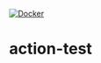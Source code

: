 [![Docker](https://github.com/klojtas/action-test/actions/workflows/docker-publish.yml/badge.svg)](https://github.com/klojtas/action-test/actions/workflows/docker-publish.yml)
# action-test
